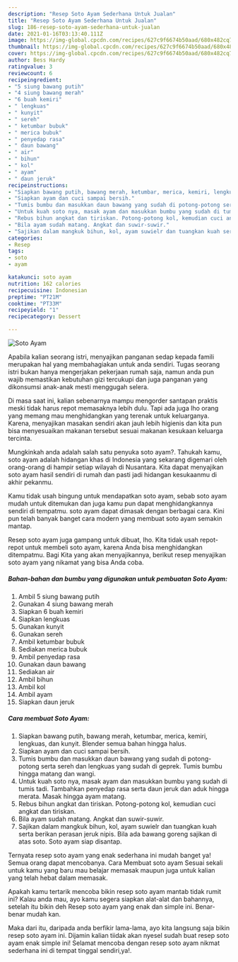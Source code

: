 ```yaml
---
description: "Resep Soto Ayam Sederhana Untuk Jualan"
title: "Resep Soto Ayam Sederhana Untuk Jualan"
slug: 186-resep-soto-ayam-sederhana-untuk-jualan
date: 2021-01-16T03:13:40.111Z
image: https://img-global.cpcdn.com/recipes/627c9f6674b50aad/680x482cq70/soto-ayam-foto-resep-utama.jpg
thumbnail: https://img-global.cpcdn.com/recipes/627c9f6674b50aad/680x482cq70/soto-ayam-foto-resep-utama.jpg
cover: https://img-global.cpcdn.com/recipes/627c9f6674b50aad/680x482cq70/soto-ayam-foto-resep-utama.jpg
author: Bess Hardy
ratingvalue: 3
reviewcount: 6
recipeingredient:
- "5 siung bawang putih"
- "4 siung bawang merah"
- "6 buah kemiri"
- " lengkuas"
- " kunyit"
- " sereh"
- " ketumbar bubuk"
- " merica bubuk"
- " penyedap rasa"
- " daun bawang"
- " air"
- " bihun"
- " kol"
- " ayam"
- " daun jeruk"
recipeinstructions:
- "Siapkan bawang putih, bawang merah, ketumbar, merica, kemiri, lengkuas, dan kunyit. Blender semua bahan hingga halus."
- "Siapkan ayam dan cuci sampai bersih."
- "Tumis bumbu dan masukkan daun bawang yang sudah di potong-potong serta sereh dan lengkuas yang sudah di geprek. Tumis bumbu hingga matang dan wangi."
- "Untuk kuah soto nya, masak ayam dan masukkan bumbu yang sudah di tumis tadi. Tambahkan penyedap rasa serta daun jeruk dan aduk hingga merata. Masak hingga ayam matang."
- "Rebus bihun angkat dan tiriskan. Potong-potong kol, kemudian cuci angkat dan tiriskan."
- "Bila ayam sudah matang. Angkat dan suwir-suwir."
- "Sajikan dalam mangkuk bihun, kol, ayam suwielr dan tuangkan kuah serta berikan perasan jeruk nipis. Bila ada bawang goreng sajikan di atas soto. Soto ayam siap disantap."
categories:
- Resep
tags:
- soto
- ayam

katakunci: soto ayam 
nutrition: 162 calories
recipecuisine: Indonesian
preptime: "PT21M"
cooktime: "PT33M"
recipeyield: "1"
recipecategory: Dessert

---
```



![Soto Ayam](https://img-global.cpcdn.com/recipes/627c9f6674b50aad/680x482cq70/soto-ayam-foto-resep-utama.jpg)

Apabila kalian seorang istri, menyajikan panganan sedap kepada famili merupakan hal yang membahagiakan untuk anda sendiri. Tugas seorang istri bukan hanya mengerjakan pekerjaan rumah saja, namun anda pun wajib memastikan kebutuhan gizi tercukupi dan juga panganan yang dikonsumsi anak-anak mesti menggugah selera.

Di masa  saat ini, kalian sebenarnya mampu mengorder santapan praktis meski tidak harus repot memasaknya lebih dulu. Tapi ada juga lho orang yang memang mau menghidangkan yang terenak untuk keluarganya. Karena, menyajikan masakan sendiri akan jauh lebih higienis dan kita pun bisa menyesuaikan makanan tersebut sesuai makanan kesukaan keluarga tercinta. 



Mungkinkah anda adalah salah satu penyuka soto ayam?. Tahukah kamu, soto ayam adalah hidangan khas di Indonesia yang sekarang digemari oleh orang-orang di hampir setiap wilayah di Nusantara. Kita dapat menyajikan soto ayam hasil sendiri di rumah dan pasti jadi hidangan kesukaanmu di akhir pekanmu.

Kamu tidak usah bingung untuk mendapatkan soto ayam, sebab soto ayam mudah untuk ditemukan dan juga kamu pun dapat menghidangkannya sendiri di tempatmu. soto ayam dapat dimasak dengan berbagai cara. Kini pun telah banyak banget cara modern yang membuat soto ayam semakin mantap.

Resep soto ayam juga gampang untuk dibuat, lho. Kita tidak usah repot-repot untuk membeli soto ayam, karena Anda bisa menghidangkan ditempatmu. Bagi Kita yang akan menyajikannya, berikut resep menyajikan soto ayam yang nikamat yang bisa Anda coba.

<!--inarticleads1-->

##### Bahan-bahan dan bumbu yang digunakan untuk pembuatan Soto Ayam:

1. Ambil 5 siung bawang putih
1. Gunakan 4 siung bawang merah
1. Siapkan 6 buah kemiri
1. Siapkan  lengkuas
1. Gunakan  kunyit
1. Gunakan  sereh
1. Ambil  ketumbar bubuk
1. Sediakan  merica bubuk
1. Ambil  penyedap rasa
1. Gunakan  daun bawang
1. Sediakan  air
1. Ambil  bihun
1. Ambil  kol
1. Ambil  ayam
1. Siapkan  daun jeruk




<!--inarticleads2-->

##### Cara membuat Soto Ayam:

1. Siapkan bawang putih, bawang merah, ketumbar, merica, kemiri, lengkuas, dan kunyit. Blender semua bahan hingga halus.
1. Siapkan ayam dan cuci sampai bersih.
1. Tumis bumbu dan masukkan daun bawang yang sudah di potong-potong serta sereh dan lengkuas yang sudah di geprek. Tumis bumbu hingga matang dan wangi.
1. Untuk kuah soto nya, masak ayam dan masukkan bumbu yang sudah di tumis tadi. Tambahkan penyedap rasa serta daun jeruk dan aduk hingga merata. Masak hingga ayam matang.
1. Rebus bihun angkat dan tiriskan. Potong-potong kol, kemudian cuci angkat dan tiriskan.
1. Bila ayam sudah matang. Angkat dan suwir-suwir.
1. Sajikan dalam mangkuk bihun, kol, ayam suwielr dan tuangkan kuah serta berikan perasan jeruk nipis. Bila ada bawang goreng sajikan di atas soto. Soto ayam siap disantap.




Ternyata resep soto ayam yang enak sederhana ini mudah banget ya! Semua orang dapat mencobanya. Cara Membuat soto ayam Sesuai sekali untuk kamu yang baru mau belajar memasak maupun juga untuk kalian yang telah hebat dalam memasak.

Apakah kamu tertarik mencoba bikin resep soto ayam mantab tidak rumit ini? Kalau anda mau, ayo kamu segera siapkan alat-alat dan bahannya, setelah itu bikin deh Resep soto ayam yang enak dan simple ini. Benar-benar mudah kan. 

Maka dari itu, daripada anda berfikir lama-lama, ayo kita langsung saja bikin resep soto ayam ini. Dijamin kalian tiidak akan nyesel sudah buat resep soto ayam enak simple ini! Selamat mencoba dengan resep soto ayam nikmat sederhana ini di tempat tinggal sendiri,ya!.

